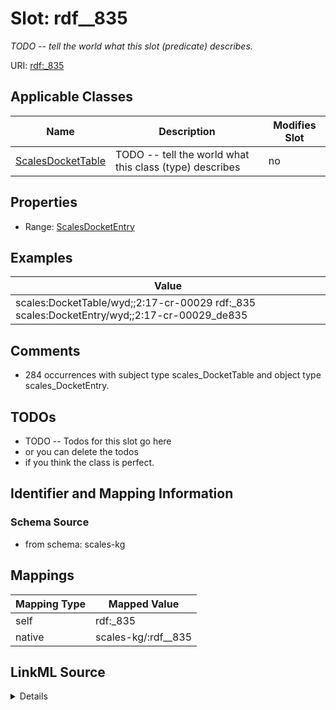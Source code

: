 

# Slot: rdf__835


_TODO -- tell the world what this slot (predicate) describes._





URI: [rdf:_835](http://www.w3.org/1999/02/22-rdf-syntax-ns#_835)



<!-- no inheritance hierarchy -->





## Applicable Classes

| Name | Description | Modifies Slot |
| --- | --- | --- |
| [ScalesDocketTable](../classes/ScalesDocketTable.md) | TODO -- tell the world what this class (type) describes |  no  |







## Properties

* Range: [ScalesDocketEntry](../classes/ScalesDocketEntry.md)






## Examples

| Value |
| --- |
| scales:DocketTable/wyd;;2:17-cr-00029 rdf:_835 scales:DocketEntry/wyd;;2:17-cr-00029_de835 |

## Comments

* 284 occurrences with subject type scales_DocketTable and object type scales_DocketEntry.

## TODOs

* TODO -- Todos for this slot go here
* or you can delete the todos
* if you think the class is perfect.

## Identifier and Mapping Information







### Schema Source


* from schema: scales-kg




## Mappings

| Mapping Type | Mapped Value |
| ---  | ---  |
| self | rdf:_835 |
| native | scales-kg/:rdf__835 |




## LinkML Source

<details>
```yaml
name: rdf__835
description: TODO -- tell the world what this slot (predicate) describes.
todos:
- TODO -- Todos for this slot go here
- or you can delete the todos
- if you think the class is perfect.
comments:
- 284 occurrences with subject type scales_DocketTable and object type scales_DocketEntry.
examples:
- value: scales:DocketTable/wyd;;2:17-cr-00029 rdf:_835 scales:DocketEntry/wyd;;2:17-cr-00029_de835
from_schema: scales-kg
rank: 1000
slot_uri: rdf:_835
alias: rdf__835
domain_of:
- scales_DocketTable
range: scales_DocketEntry

```
</details>